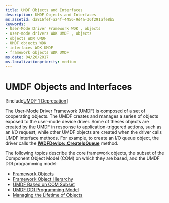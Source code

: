 ```yaml
---
title: UMDF Objects and Interfaces
description: UMDF Objects and Interfaces
ms.assetid: da816fef-a24f-4456-9d4a-36f291afe8b5
keywords:
- User-Mode Driver Framework WDK , objects
- user-mode drivers WDK UMDF , objects
- objects WDK UMDF
- UMDF objects WDK
- interfaces WDK UMDF
- framework objects WDK UMDF
ms.date: 04/20/2017
ms.localizationpriority: medium
---
```


# UMDF Objects and Interfaces


[!include[UMDF 1 Deprecation](../includes/umdf-1-deprecation.md)]

The User-Mode Driver Framework (UMDF) is composed of a set of cooperating objects. The UMDF creates and manages a series of objects exposed to the user-mode device driver. Some of theses objects are created by the UMDF in response to application-triggered actions, such as an I/O request, while other UMDF objects are created when the driver calls UMDF interface methods. For example, to create an I/O queue object, the driver calls the [**IWDFDevice::CreateIoQueue**](https://docs.microsoft.com/windows-hardware/drivers/ddi/wudfddi/nf-wudfddi-iwdfdevice-createioqueue) method.

The following topics describe the core framework objects, the subset of the Component Object Model (COM) on which they are based, and the UMDF DDI programming model:

-   [Framework Objects](framework-objects.md)
-   [Framework Object Hierarchy](framework-object-hierarchy.md)
-   [UMDF Based on COM Subset](umdf-based-on-com-subset.md)
-   [UMDF DDI Programming Model](umdf-ddi-programming-model.md)
-   [Managing the Lifetime of Objects](managing-the-lifetime-of-objects.md)

 

 





